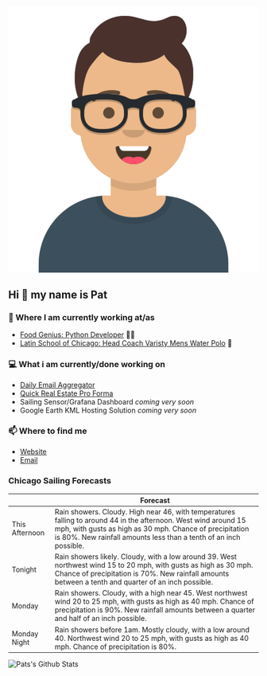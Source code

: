[![Social banner for p-j-falconer](https://raw.githubusercontent.com/P-J-FALCONER/P-J-FALCONER/master/assets/avataaars.svg)](https://patfalconer.com/)
## Hi :wave: my name is Pat

### 💼 Where I am currently working at/as
- [Food Genius: Python Developer](https://getfoodgenius.com/) 🍔🐍
- [Latin School of Chicago: Head Coach Varisty Mens Water Polo](https://www.latinschool.org/) 🤽


### 💻 What i am currently/done working on
 - [Daily Email Aggregator](https://github.com/P-J-FALCONER/dott_daily_mail)
 - [Quick Real Estate Pro Forma](https://github.com/P-J-FALCONER/henry)
 - Sailing Sensor/Grafana Dashboard *coming very soon*
 - Google Earth KML Hosting Solution *coming very soon*

### 📫 Where to find me
 - [Website](https://patfalconer.com/)
 - [Email](mailto:patrick.j.falconer@gmail.com)


### Chicago Sailing Forecasts
|   | Forecast  |
|---|---|
| This Afternoon | Rain showers. Cloudy. High near 46, with temperatures falling to around 44 in the afternoon. West wind around 15 mph, with gusts as high as 30 mph. Chance of precipitation is 80%. New rainfall amounts less than a tenth of an inch possible. |
| Tonight | Rain showers likely. Cloudy, with a low around 39. West northwest wind 15 to 20 mph, with gusts as high as 30 mph. Chance of precipitation is 70%. New rainfall amounts between a tenth and quarter of an inch possible. |
| Monday | Rain showers. Cloudy, with a high near 45. West northwest wind 20 to 25 mph, with gusts as high as 40 mph. Chance of precipitation is 90%. New rainfall amounts between a quarter and half of an inch possible. |
| Monday Night | Rain showers before 1am. Mostly cloudy, with a low around 40. Northwest wind 20 to 25 mph, with gusts as high as 40 mph. Chance of precipitation is 80%. |

![Pats's Github Stats](https://github-readme-stats.vercel.app/api?username=p-j-falconer&show_icons=true&theme=radical)
